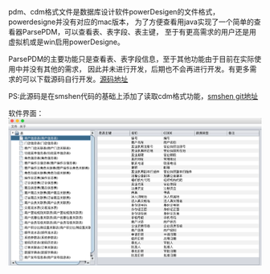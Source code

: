 pdm、cdm格式文件是数据库设计软件powerDesigen的文件格式，powerdesigne并没有对应的mac版本，
为了方便查看用java实现了一个简单的查看器ParsePDM，可以查看表、表字段、表主键，
至于有更高需求的用户还是用虚拟机或是win启用powerDesigne。

ParsePDM的主要功能只是查看表、表字段信息，至于其他功能由于目前在实际使用中并没有其他的需求，
因此并未进行开发，后期也不会再进行开发。有更多需求的可以下载源码自行开发。[源码地址][1]

PS:此源码是在smshen代码的基础上添加了读取cdm格式功能，[smshen git地址][2]

软件界面：
![parsePDM界面][image-1]

[1]:	https://github.com/crimps/ParsePDM
[2]:	https://github.com/smshen/ParsePDM

[image-1]:https://raw.githubusercontent.com/crimps/blog/master/%E6%B0%B4%E6%BB%B4%E7%9F%B3%E7%A9%BF/2016/20161208Mac%E6%9F%A5%E7%9C%8Bpdm%E6%96%87%E4%BB%B6/parsePDM%E7%95%8C%E9%9D%A2.png
